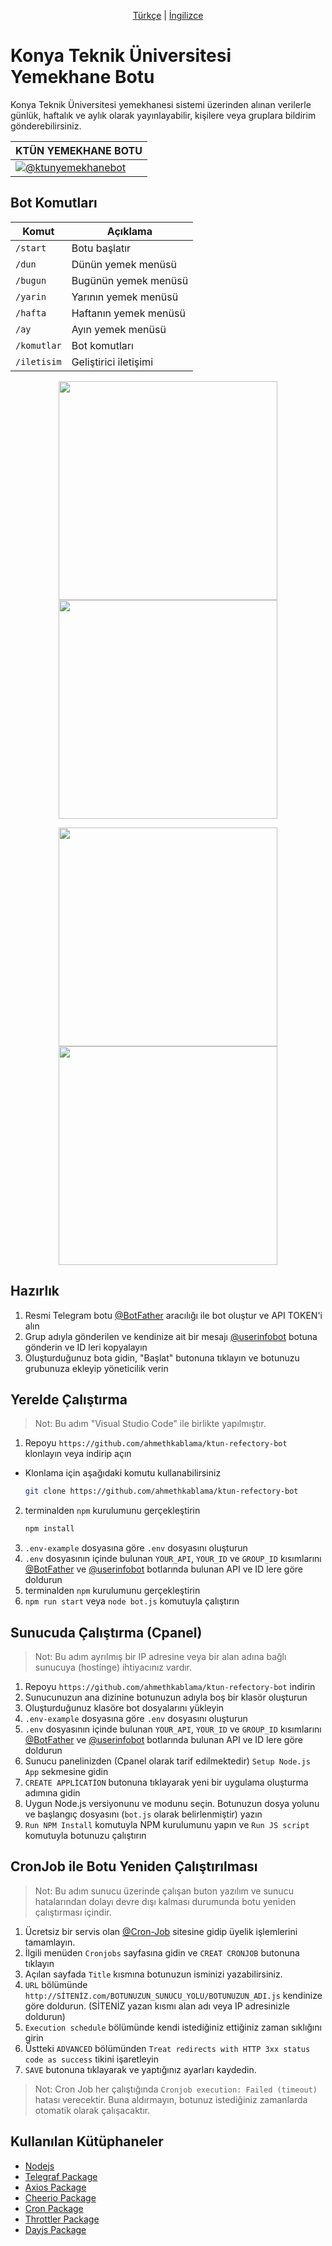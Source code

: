 <p align="center">
  <a href="https://github.com/ahmethkablama/ktun-refectory-bot/blob/main/README.tr.md">Türkçe</a> |
  <a href="https://github.com/ahmethkablama/ktun-refectory-bot/blob/main/README.md">İngilizce</a>
</p>

# Konya Teknik Üniversitesi Yemekhane Botu 

Konya Teknik Üniversitesi yemekhanesi sistemi üzerinden alınan verilerle günlük, haftalık ve aylık olarak yayınlayabilir, kişilere veya gruplara bildirim gönderebilirsiniz.

KTÜN YEMEKHANE BOTU| 
-----------------------| 
[![@ktunyemekhanebot](https://img.shields.io/badge/%F0%9F%92%AC%20Telegram-%40ktunyemekhanebot-red)](https://telegram.me/ktunyemekhanebot)|


## Bot Komutları
Komut                   | Açıklama
----------------------- | ----------------------------------------    
`/start`                | Botu başlatır
`/dun`                  | Dünün yemek menüsü
`/bugun`                | Bugünün yemek menüsü
`/yarin`                | Yarının yemek menüsü
`/hafta`                | Haftanın yemek menüsü
`/ay`                   | Ayın yemek menüsü
`/komutlar`             | Bot komutları
`/iletisim`             | Geliştirici iletişimi

<p align="center">
    <img src="https://github.com/ahmethkablama/ktun-weather-bot/assets/29388602/831dcb62-57e1-4cb3-b3a6-a9ec8a39f344" width="350" hspace="20" >
    <img src="https://github.com/ahmethkablama/ktun-weather-bot/assets/29388602/36b66eba-4799-4fa1-9f10-6a3b35c18b9d" width="350" hspace="20" >
</p>

<p align="center">
    <img src="https://github.com/ahmethkablama/ktun-weather-bot/assets/29388602/81575f57-cd8c-4158-be76-ee8e3395d3c1" width="350" hspace="20" >
    <img src="https://github.com/ahmethkablama/ktun-weather-bot/assets/29388602/c20ea647-9cf3-43cd-98b4-f3d248095f2c" width="350" hspace="20" >
</p>


## Hazırlık
1. Resmi Telegram botu [@BotFather](https://telegram.me/BotFather) aracılığı ile bot oluştur ve API TOKEN'i alın
2. Grup adıyla gönderilen ve kendinize ait bir mesajı [@userinfobot](https://telegram.me/userinfobot) botuna gönderin ve ID leri kopyalayın
3. Oluşturduğunuz bota gidin, "Başlat" butonuna tıklayın ve botunuzu grubunuza ekleyip yöneticilik verin


## Yerelde Çalıştırma

> Not: Bu adım "Visual Studio Code" ile birlikte yapılmıştır.

1. Repoyu `https://github.com/ahmethkablama/ktun-refectory-bot` klonlayın veya indirip açın
* Klonlama için aşağıdaki komutu kullanabilirsiniz
  ```bash
  git clone https://github.com/ahmethkablama/ktun-refectory-bot
  ```
2. terminalden `npm` kurulumunu gerçekleştirin
   ```bash
   npm install
   ```
3. `.env-example` dosyasına göre `.env` dosyasını oluşturun
4. `.env` dosyasının içinde bulunan `YOUR_API`, `YOUR_ID` ve `GROUP_ID` kısımlarını [@BotFather](https://telegram.me/BotFather) ve [@userinfobot](https://telegram.me/userinfobot) botlarında bulunan API ve ID lere göre doldurun
5. terminalden `npm` kurulumunu gerçekleştirin
6. `npm run start` veya `node bot.js` komutuyla çalıştırın


## Sunucuda Çalıştırma (Cpanel)

> Not: Bu adım ayrılmış bir IP adresine veya bir alan adına bağlı sunucuya (hostinge) ihtiyacınız vardır.

1. Repoyu `https://github.com/ahmethkablama/ktun-refectory-bot` indirin
2. Sunucunuzun ana dizinine botunuzun adıyla boş bir klasör oluşturun
3. Oluşturduğunuz klasöre bot dosyalarını yükleyin
4. `.env-example` dosyasına göre `.env` dosyasını oluşturun
5. `.env` dosyasının içinde bulunan `YOUR_API`, `YOUR_ID` ve `GROUP_ID` kısımlarını [@BotFather](https://telegram.me/BotFather) ve [@userinfobot](https://telegram.me/userinfobot) botlarında bulunan API ve ID lere göre doldurun
6. Sunucu panelinizden (Cpanel olarak tarif edilmektedir) `Setup Node.js App` sekmesine gidin
7. `CREATE APPLİCATİON` butonuna tıklayarak yeni bir uygulama oluşturma adımına gidin
8. Uygun Node.js versiyonunu ve modunu seçin. Botunuzun dosya yolunu ve başlangıç dosyasını (`bot.js` olarak belirlenmiştir) yazın
9. `Run NPM Install` komutuyla NPM kurulumunu yapın ve `Run JS script` komutuyla botunuzu çalıştırın


## CronJob ile Botu Yeniden Çalıştırılması

> Not: Bu adım sunucu üzerinde çalışan buton yazılım ve sunucu hatalarından dolayı devre dışı kalması durumunda botu yeniden çalıştırması içindir.

1. Ücretsiz bir servis olan [@Cron-Job](https://cron-job.org/en/) sitesine gidip üyelik işlemlerini tamamlayın.
2. İlgili menüden `Cronjobs` sayfasına gidin ve `CREAT CRONJOB` butonuna tıklayın
3. Açılan sayfada `Title` kısmına botunuzun isminizi yazabilirsiniz.
4. `URL` bölümünde `http://SİTENİZ.com/BOTUNUZUN_SUNUCU_YOLU/BOTUNUZUN_ADI.js` kendinize göre doldurun. (SİTENİZ yazan kısmı alan adı veya IP adresinizle doldurun)
5. `Execution schedule` bölümünde kendi istediğiniz ettiğiniz zaman sıklığını girin
6. Üstteki `ADVANCED` bölümünden `Treat redirects with HTTP 3xx status code as success` tikini işaretleyin
7. `SAVE` butonuna tıklayarak ve yaptığınız ayarları kaydedin.

> Not: Cron Job her çalıştığında `Cronjob execution: Failed (timeout)` hatası verecektir. Buna aldırmayın, botunuz istediğiniz zamanlarda otomatik olarak çalışacaktır.

## Kullanılan Kütüphaneler

* [Nodejs](https://nodejs.org/en/)
* [Telegraf Package](https://www.npmjs.com/package/telegraf)
* [Axios Package](https://www.npmjs.com/package/axios)
* [Cheerio Package](https://www.npmjs.com/package/cheerio)
* [Cron Package](https://www.npmjs.com/package/cron)
* [Throttler Package](https://www.npmjs.com/package/telegraf-throttler)
* [Dayjs Package](https://www.npmjs.com/package/dayjs)
